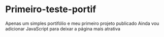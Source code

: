 # Primeiro-teste-portif
Apenas um simples portifólio e meu primeiro projeto publicado
Ainda vou adicionar JavaScript para deixar a página mais atrativa
